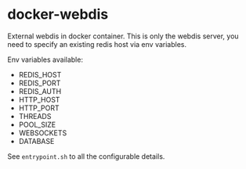 # docker-webdis
External webdis in docker container. This is only the webdis server, you need to specify an existing redis host via env variables.

Env variables available:
- REDIS_HOST
- REDIS_PORT
- REDIS_AUTH
- HTTP_HOST
- HTTP_PORT
- THREADS
- POOL_SIZE
- WEBSOCKETS
- DATABASE

See `entrypoint.sh` to all the configurable details.
